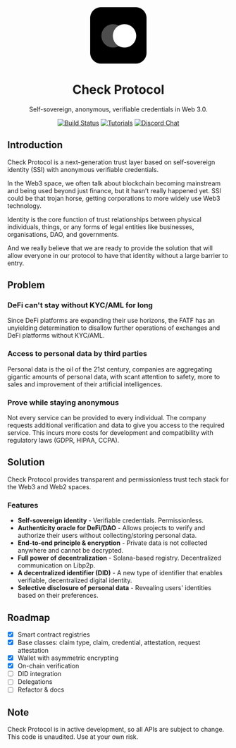 <div align="center">
  <img height="128px" src="https://raw.githubusercontent.com/getcheck/check-website/9782f8f143222d4f780c24608b2151891e7db5e2/public/logo512.png" />

  <h1>Check Protocol</h1>

  <p>
    Self-sovereign, anonymous, verifiable credentials in Web 3.0.
  </p>

  <p>
    <a href="https://github.com/getcheck/check/actions"><img alt="Build Status" src="https://github.com/getcheck/check/actions/workflows/pr.yml/badge.svg" /></a>
    <a href="https://github.com/getcheck/check"><img alt="Tutorials" src="https://img.shields.io/badge/docs-tutorials-blueviolet" /></a>
    <a href="https://discord.com/invite/gZsK9J78bG"><img alt="Discord Chat" src="https://img.shields.io/discord/900305071110234122?color=blueviolet" /></a>
  </p>
</div>


## Introduction
Check Protocol is a next-generation trust layer based on self-sovereign identity (SSI) with anonymous verifiable credentials.

In the Web3 space, we often talk about blockchain becoming mainstream and being used beyond just finance, but it hasn’t really happened yet. SSI could be that trojan horse, getting corporations to more widely use Web3 technology.

Identity is the core function of trust relationships between physical individuals, things, or any forms of legal entities like businesses, organisations, DAO, and governments.

And we really believe that we are ready to provide the solution that will allow everyone in our protocol to have that identity without a large barrier to entry.

## Problem
### DeFi can't stay without KYC/AML for long
Since DeFi platforms are expanding their use horizons, the FATF has an unyielding determination to disallow further operations of exchanges and DeFi platforms without KYC/AML.

### Access to personal data by third parties
Personal data is the oil of the 21st century, companies are aggregating gigantic amounts of personal data, with scant attention to safety, more to sales and improvement of their artificial intelligences.

### Prove while staying anonymous
Not every service can be provided to every individual. The company requests additional verification and data to give you access to the required service. This incurs more costs for development and compatibility with regulatory laws (GDPR, HIPAA, CCPA).


## Solution
Check Protocol provides transparent and permissionless trust tech stack for the Web3 and Web2 spaces.

### Features

- **Self-sovereign identity** - Verifiable credentials. Permissionless.
- **Authenticity oracle for DeFi/DAO** - Allows projects to verify and authorize their users without collecting/storing personal data.
- **End-to-end principle & encryption** - Private data is not collected anywhere and cannot be decrypted.
- **Full power of decentralization** - Solana-based registry. Decentralized communication on Libp2p.
- **A decentralized identifier (DID)** - A new type of identifier that enables verifiable, decentralized digital identity.
- **Selective disclosure of personal data** - Revealing users' identities based on their preferences.

## Roadmap

- [x] Smart contract registries
- [x] Base classes: claim type, claim, credential, attestation, request attestation
- [x] Wallet with asymmetric encrypting
- [x] On-chain verification
- [ ] DID integration
- [ ] Delegations
- [ ] Refactor & docs

## Note
Check Protocol is in active development, so all APIs are subject to change.
This code is unaudited. Use at your own risk.


